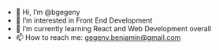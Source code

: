 - 👋 Hi, I’m @bgegeny
- 👀 I’m interested in Front End Development
- 🌱 I’m currently learning React and Web Development overall 
- 📫 How to reach me: gegeny.benjamin@gmail.com
